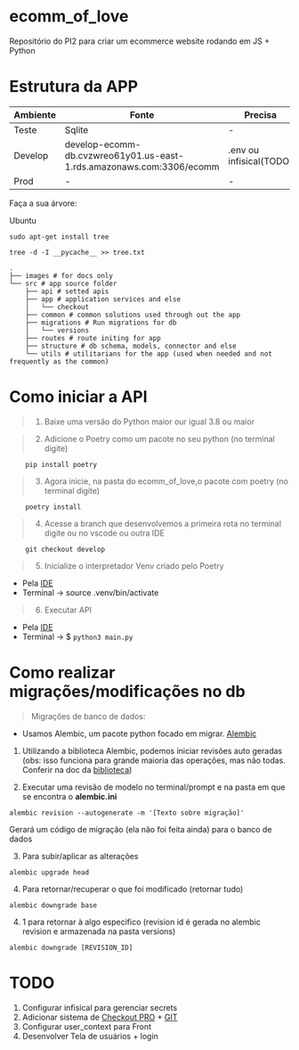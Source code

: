 # ecomm_of_love
Repositório do PI2 para criar um ecommerce website rodando em JS + Python  
<!-- 
Exemplificação das operações Back-Front-Infra
![automated like clockwork](./images/Aplicação%20Básica%20-%20E-commerce.drawio.png) -->

# Estrutura da APP

| Ambiente  | Fonte  | Precisa  |   |   |
|---|---|---|---|---|
| Teste  | Sqlite | - |   |   |
| Develop | develop-ecomm-db.cvzwreo61y01.us-east-1.rds.amazonaws.com:3306/ecomm | .env ou infisical(TODO) |   |   |
|  Prod | - | - | - | - |

<!-- Make the tree with tre -d -I __pycache__ >> tree.txt -->

Faça a sua árvore:

Ubuntu 
```shell
sudo apt-get install tree 
```

 ```shell
 tree -d -I __pycache__ >> tree.txt
 ```
```shell
.
├── images # for docs only
└── src # app source folder
    ├── api # setted apis
    ├── app # application services and else
    │   └── checkout
    ├── common # common solutions used through out the app
    ├── migrations # Run migrations for db
    │   └── versions
    ├── routes # route initing for app
    ├── structure # db schema, models, connector and else
    └── utils # utilitarians for the app (used when needed and not frequently as the common)
```


# Como iniciar a API 

> 1. Baixe uma versão do Python maior our igual 3.8 ou maior 

> 2. Adicione o Poetry como um pacote no seu python (no terminal digite) 

        pip install poetry

> 3. Agora inicie, na pasta do ecomm_of_love,o pacote com poetry (no terminal digite) 

        poetry install

> 4. Acesse a branch que desenvolvemos a primeira rota  no terminal digite ou no vscode ou outra IDE

        git checkout develop

> 5. Inicialize o interpretador Venv criado pelo Poetry 

* Pela [IDE](https://code.visualstudio.com/docs/python/environments)
* Terminal -> source .venv/bin/activate

> 6. Executar API 

* Pela [IDE](https://code.visualstudio.com/docs/python/environments)
* Terminal -> $ `python3 main.py` 

# Como realizar migrações/modificações no db

> Migrações de banco de dados: 

* Usamos Alembic, um pacote python focado em migrar. [Alembic](https://alembic.sqlalchemy.org/en/latest/tutorial.html)


1. Utilizando a biblioteca Alembic, podemos iniciar revisões auto geradas (obs: isso funciona para grande maioria das operações, mas não todas. Conferir na doc da [biblioteca](https://alembic.sqlalchemy.org/en/latest/autogenerate.html))

2. Executar uma revisão de modelo no terminal/prompt e na pasta em que se encontra o **alembic.ini** 

```shell
alembic revision --autogenerate -m '[Texto sobre migração]'
```
Gerará um código de migração (ela não foi feita ainda) para o banco de dados

3. Para subir/aplicar as alterações 

```shell
alembic upgrade head
```

4. Para retornar/recuperar o que foi modificado (retornar tudo)

```shell
alembic downgrade base 
```

4. 1 para retornar à algo especifico (revision id é gerada no alembic revision e armazenada na pasta versions)

```shell
alembic downgrade [REVISION_ID] 
```


# TODO

1. Configurar infisical para gerenciar secrets
2. Adicionar sistema de [Checkout PRO](https://www.mercadopago.com.br/developers/pt/docs/checkout-pro/landing) + [GIT](https://github.com/mercadopago/sdk-python)
3. Configurar user_context para Front
4. Desenvolver Tela de usuários + login